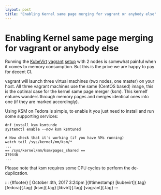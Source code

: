 ```yaml
---
layout: post
title: "Enabling Kernel same page merging for vagrant or anybody else"
---
```



Enabling Kernel same page merging for vagrant or anybody else
=============================================================

Running the [KubeVirt](http://kubevirt.io)
[vagrant](https://www.vagrantup.com/)
[setup](https://github.com/kubevirt/kubevirt/blob/master/docs/getting-started.md)
with 2 nodes is somewhat painful when it comes to memory consumption.
But this is the price we are happy to pay for decent CI.

vagrant will launch three virtual machines (two nodes, one master) on
your host. All three vagrant machines use the same (CentOS based) image,
this is the optimal case for the kernel same page merger (ksm). This
kernelf eatures wanders through memory pages and merges identical ones
into one (if they are marked accordingly).

Using KSM on Fedora is simple, to enable it you just need to install and
run some supporting services:

    dnf install ksm ksmtunde
    systemctl enable --now ksm ksmtuned

    # Now check that it's working (if you have VMs running)
    watch tail /sys/kernel/mm/ksm/*
    ...
    == /sys/kernel/mm/ksm/pages_shared ==
    379446
    ...

Please note that ksm requires some CPU cycles to perform the
de-duplication.

::: {#footer}
[ October 4th, 2017 3:24pm ]{#timestamp} [kubevirt]{.tag} [fedora]{.tag}
[ksm]{.tag} [libvirt]{.tag} [vagrant]{.tag}
:::
